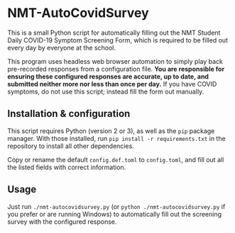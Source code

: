 # NMT-AutoCovidSurvey

This is a small Python script for automatically filling out the NMT
Student Daily COVID-19 Symptom Screening Form, which is required to be
filled out every day by everyone at the school.

This program uses headless web browser automation to simply play back
pre-recorded responses from a configuration file. **You are responsible
for ensuring these configured responses are accurate, up to date, and
submitted neither more nor less than once per day.** If you have COVID
symptoms, do not use this script; instead fill the form out manually.

## Installation & configuration

This script requires Python (version 2 or 3), as well as the
`pip` package manager. With those installed, run `pip install -r
requirements.txt` in the repository to install all other dependencies.

Copy or rename the default `config.def.toml` to `config.toml`, and fill
out all the listed fields with correct information.

## Usage

Just run `./nmt-autocovidsurvey.py` (or `python ./nmt-autocovidsurvey.py`
if you prefer or are running Windows) to automatically fill out the
screening survey with the configured response.
